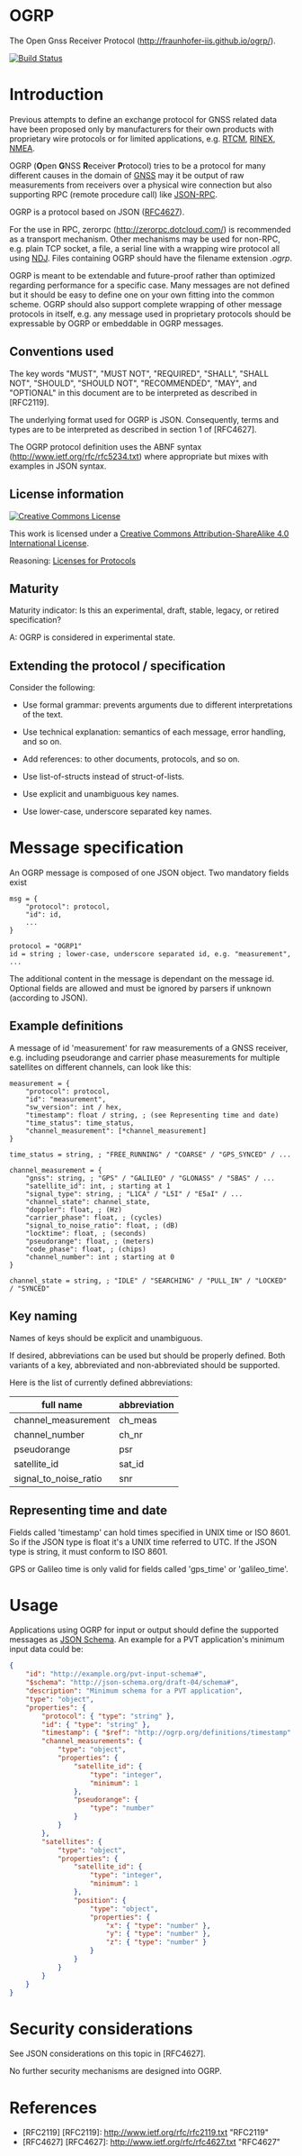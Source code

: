 OGRP
====

The Open Gnss Receiver Protocol (<http://fraunhofer-iis.github.io/ogrp/>).

[![Build Status](https://secure.travis-ci.org/Fraunhofer-IIS/ogrp.png)](http://travis-ci.org/Fraunhofer-IIS/ogrp)

Introduction
============

Previous attempts to define an exchange protocol for GNSS related data
have been proposed only by manufacturers for their own products with
proprietary wire protocols or for limited applications, e.g.
[RTCM](http://www.navipedia.net/index.php/DGNSS_Standards),
[RINEX](https://en.wikipedia.org/wiki/RINEX),
[NMEA](https://en.wikipedia.org/wiki/NMEA_0183).

OGRP (<b>O</b>pen  <b>G</b>NSS <b>R</b>eceiver <b>P</b>rotocol) tries to be a
protocol for many different causes in the domain of [GNSS](http://en.wikipedia.org/wiki/GNSS)
may it be output of raw measurements from receivers over a physical wire
connection but also supporting RPC (remote procedure call) like
[JSON-RPC](https://de.wikipedia.org/wiki/JSON-RPC).

OGRP is a protocol based on JSON ([RFC4627](https://www.ietf.org/rfc/rfc4627.txt)).

For the use in RPC, zerorpc (<http://zerorpc.dotcloud.com/>) is
recommended as a transport mechanism. Other mechanisms
may be used for non-RPC, e.g. plain TCP socket, a file, a serial line with a
wrapping wire protocol all using [NDJ](http://en.wikipedia.org/wiki/Line_Delimited_JSON).
Files containing OGRP should have the filename extension *.ogrp*.

OGRP is meant to be extendable and future-proof rather than optimized
regarding performance for a specific case. Many messages are not defined but
it should be easy to define one on your own fitting into the common scheme.
OGRP should also support complete wrapping of other message protocols in
itself, e.g. any message used in proprietary protocols should be expressable
by OGRP or embeddable in OGRP messages.

Conventions used
----------------

The key words "MUST", "MUST NOT", "REQUIRED", "SHALL", "SHALL NOT",
"SHOULD", "SHOULD NOT", "RECOMMENDED", "MAY", and "OPTIONAL" in this
document are to be interpreted as described in [RFC2119].

The underlying format used for OGRP is JSON. Consequently, terms and
types are to be interpreted as described in section 1 of [RFC4627].

The OGRP protocol definition uses the ABNF syntax
(<http://www.ietf.org/rfc/rfc5234.txt>)
where appropriate but mixes with examples in JSON syntax.

License information
-------------------

<a rel="license" href="http://creativecommons.org/licenses/by-sa/4.0/"><img alt="Creative Commons License" style="border-width:0" src="https://i.creativecommons.org/l/by-sa/4.0/80x15.png" /></a>

This work is licensed under a <a rel="license" href="http://creativecommons.org/licenses/by-sa/4.0/">Creative Commons Attribution-ShareAlike 4.0 International License</a>.

Reasoning: [Licenses for Protocols](http://hintjens.com/blog:41)

Maturity
--------

Maturity indicator: Is this an experimental, draft, stable, legacy, or
retired specification?

A: OGRP is considered in experimental state.

Extending the protocol / specification
--------------------------------------

Consider the following:

-   Use formal grammar: prevents arguments due to different
    interpretations of the text.

-   Use technical explanation: semantics of each message, error
    handling, and so on.

-   Add references: to other documents, protocols, and so on.

-   Use list-of-structs instead of struct-of-lists.

-   Use explicit and unambiguous key names.

-   Use lower-case, underscore separated key names.

Message specification
=====================

An OGRP message is composed of one JSON object. Two mandatory fields
exist

```
msg = {
    "protocol": protocol,
    "id": id,
    ...
}

protocol = "OGRP1"
id = string ; lower-case, underscore separated id, e.g. "measurement", ...
```

The additional content in the message is dependant on the message id.
Optional fields are allowed and must be ignored by parsers if unknown
(according to JSON).

Example definitions
-------------------

A message of id 'measurement' for raw measurements of a GNSS receiver,
e.g. including pseudorange and carrier phase measurements for multiple
satellites on different channels, can look like this:

```
measurement = {
    "protocol": protocol,
    "id": "measurement",
    "sw_version": int / hex,
    "timestamp": float / string, ; (see Representing time and date)
    "time_status": time_status,
    "channel_measurement": [*channel_measurement]
}

time_status = string, ; "FREE_RUNNING" / "COARSE" / "GPS_SYNCED" / ...

channel_measurement = {
    "gnss": string, ; "GPS" / "GALILEO" / "GLONASS" / "SBAS" / ...
    "satellite_id": int, ; starting at 1
    "signal_type": string, ; "L1CA" / "L5I" / "E5aI" / ...
    "channel_state": channel_state,
    "doppler": float, ; (Hz)
    "carrier_phase": float, ; (cycles)
    "signal_to_noise_ratio": float, ; (dB)
    "locktime": float, ; (seconds)
    "pseudorange": float, ; (meters)
    "code_phase": float, ; (chips)
    "channel_number": int ; starting at 0
}

channel_state = string, ; "IDLE" / "SEARCHING" / "PULL_IN" / "LOCKED" / "SYNCED"
```

Key naming
----------

Names of keys should be explicit and unambiguous.

If desired, abbreviations can be used but should be properly defined. Both
variants of a key, abbreviated and non-abbreviated should be supported.

Here is the list of currently defined abbreviations:

| full name             | abbreviation |
|-----------------------|--------------|
| channel_measurement   | ch_meas      |
| channel_number        | ch_nr        |
| pseudorange           | psr          |
| satellite_id          | sat_id       |
| signal_to_noise_ratio | snr          |


Representing time and date
--------------------------

Fields called 'timestamp' can hold times specified in UNIX time or ISO 8601. So if the JSON
type is float it's a UNIX time referred to UTC. If the JSON type is string, it must conform
to ISO 8601.

GPS or Galileo time is only valid for fields called 'gps_time' or 'galileo_time'.


Usage
=====

Applications using OGRP for input or output should define the supported messages as [JSON Schema](http://json-schema.org/).
An example for a PVT application's minimum input data could be:

```JSON
{
    "id": "http://example.org/pvt-input-schema#",
    "$schema": "http://json-schema.org/draft-04/schema#",
    "description": "Minimum schema for a PVT application",
    "type": "object",
    "properties": {
        "protocol": { "type": "string" },
        "id": { "type": "string" },
        "timestamp": { "$ref": "http://ogrp.org/definitions/timestamp" },
        "channel_measurements": {
            "type": "object",
            "properties": {
                "satellite_id": {
                    "type": "integer",
                    "minimum": 1
                },
                "pseudorange": {
                    "type": "number"
                }
            }
        },
        "satellites": {
            "type": "object",
            "properties": {
                "satellite_id": {
                    "type": "integer",
                    "minimum": 1
                },
                "position": {
                    "type": "object",
                    "properties": {
                        "x": { "type": "number" },
                        "y": { "type": "number" },
                        "z": { "type": "number" }
                    }
                }
            }
        }
    }
}
```
Security considerations
=======================

See JSON considerations on this topic in [RFC4627].

No further security mechanisms are designed into OGRP.


References
==========

 * [RFC2119]
[RFC2119]: <http://www.ietf.org/rfc/rfc2119.txt> "RFC2119"
 * [RFC4627]
[RFC4627]: <http://www.ietf.org/rfc/rfc4627.txt> "RFC4627"

